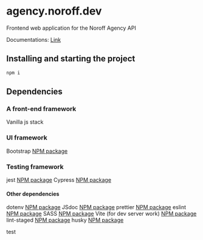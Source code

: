 # agency.noroff.dev

Frontend web application for the Noroff Agency API

Documentations: [Link](./documentation/)

## Installing and starting the project

```md
npm i
```

## Dependencies

### A front-end framework

Vanilla js stack

### UI framework

Bootstrap [NPM package](https://www.npmjs.com/package/bootstrap)

### Testing framework

jest [NPM package](https://www.npmjs.com/package/jest)
Cypress [NPM package](https://www.npmjs.com/package/cypress)

#### Other dependencies

dotenv [NPM package](https://www.npmjs.com/package/dotenv)
JSdoc [NPM package](https://www.npmjs.com/package/jsdoc)
prettier [NPM package](https://www.npmjs.com/package/prettier)
eslint [NPM package](https://www.npmjs.com/package/eslint)
SASS [NPM package](https://www.npmjs.com/package/sass)
Vite (for dev server work) [NPM package](https://www.npmjs.com/package/vite)
lint-staged [NPM package](https://www.npmjs.com/package/lint-staged)
husky [NPM package](https://www.npmjs.com/package/husky)

test
